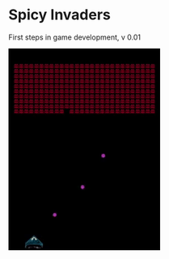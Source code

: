 # Spicy Invaders

First steps in game development, v 0.01

![alt text](https://github.com/unido2/SpicyInvaders/blob/main/SI_short.gif "ver.0.001")

